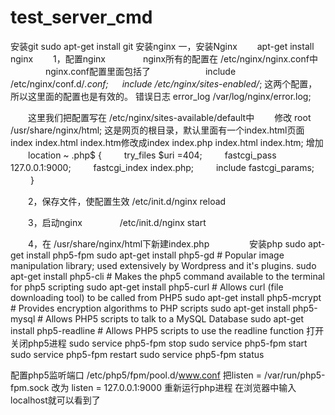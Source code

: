 # test_server_cmd
安装git
sudo apt-get install git
安装nginx
一，安装Nginx
　　apt-get install nginx
　　1，配置nginx
　　　　nginx所有的配置在 /etc/nginx/nginx.conf中
　　　　nginx.conf配置里面包括了
　　　　　　include /etc/nginx/conf.d/*.conf;
        　 include /etc/nginx/sites-enabled/*;
        这两个配置，所以这里面的配置也是有效的。
       错误日志 error_log /var/log/nginx/error.log;
 
　　这里我们把配置写在 /etc/nginx/sites-available/default中
　　修改  root /usr/share/nginx/html;   这是网页的根目录，默认里面有一个index.html页面
     index  index.html index.htm修改成index index.php index.html index.htm;
     增加  
　　location ~ \.php$ {
              　　  try_files $uri =404;
              　　  fastcgi_pass 127.0.0.1:9000;
              　　  fastcgi_index index.php;
              　　  include fastcgi_params;
      　　  }
 
　　2，保存文件，使配置生效 /etc/init.d/nginx reload
 
　　3，启动nginx
　　　　/etc/init.d/nginx start
 
　　4，在 /usr/share/nginx/html下新建index.php
　　　　<? php
　　　　phpinfo();
　　　　?>
安装php
sudo apt-get install php5-fpm
sudo apt-get install php5-gd  # Popular image manipulation library; used extensively by Wordpress and it's plugins.
sudo apt-get install php5-cli   # Makes the php5 command available to the terminal for php5 scripting
sudo apt-get install php5-curl    # Allows curl (file downloading tool) to be called from PHP5
sudo apt-get install php5-mcrypt   # Provides encryption algorithms to PHP scripts
sudo apt-get install php5-mysql   # Allows PHP5 scripts to talk to a MySQL Database
sudo apt-get install php5-readline  # Allows PHP5 scripts to use the readline function
打开关闭php5进程
sudo service php5-fpm stop
sudo service php5-fpm start
sudo service php5-fpm restart
sudo service php5-fpm status

配置php5监听端口  /etc/php5/fpm/pool.d/www.conf
把listen = /var/run/php5-fpm.sock  改为
listen = 127.0.0.1:9000
重新运行php进程
在浏览器中输入 localhost就可以看到了
